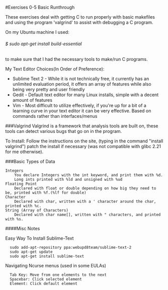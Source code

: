 #Exercises 0-5
Basic Runthrough

These exercises deal with getting C to run properly with basic makefiles and using the program 'valgrind' to assist with debugging a C program.

On my Ubuntu machine I used:
######	$ sudo apt-get install build-essential
to make sure that I had the necessary tools to make/run C programs.

My Text Editor Choices(In Order of Preference):
* Sublime Text 2 - While it is not technically free, it currently has an unlimited evaluation period, it offers an array of features while also being very pretty and user friendly
* Gedit - Default text editor for many Linux installs, simple with a decent amount of features
* Vim - Most difficult to utilize effectively, if you're up for a bit of a learning curve in your text editor it can be very effective. Based on commands rather than interfaces/menus

###Valgrind
Valgrind is a framework that analysis tools are built on, these tools can detect various bugs that go on in the program.

To Install: Follow the instructions on the site, (typing in the command "install valgrind") patch the install if necessary (was not compatible with glibc 2.21 for me otherwise).

###Basic Types of Data
```
Integers
    You declare Integers with the int keyword, and print them with %d.
    Long ints printed with %ld and unsigned with %ud
Floating Point
    Declared with float or double depending on how big they need to be, printed with %f.(%lf for double)
Character
    Declared with char, written with a ' character around the char, printed with %c.
String (Array of Characters)
    Declared with char name[], written with " characters, and printed with %s. 
```


####Misc Notes

Easy Way To Install Sublime-Text
  ```
    sudo add-apt-repository ppa:webupd8team/sublime-text-2
    sudo apt-get update
    sudo apt-get install sublime-text
  ```
Navigating Ncurse menus (used in some EULAs)
  ```
    Tab Key: Move from one elements to the next
    Spacebar: Click selected element
    Element: Click default element
  ```
